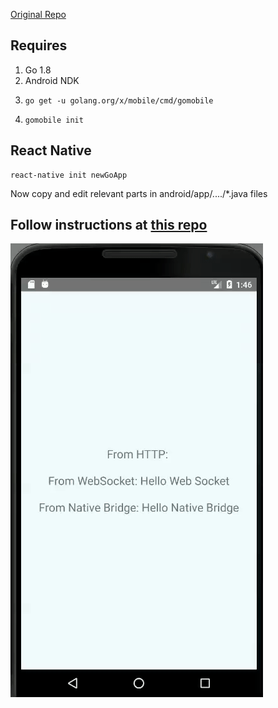 [Original Repo](https://github.com/caseylmanus/go-react-native)

## Requires
1) Go 1.8
2) Android NDK
2)     go get -u golang.org/x/mobile/cmd/gomobile
3)     gomobile init

## React Native
    react-native init newGoApp

Now copy and edit relevant parts in android/app/..../*.java files

## Follow instructions at [this repo](https://github.com/MintyOwl/goWS/blob/master/README.md)

![GoWS](https://github.com/MintyOwl/RNGoWS/blob/master/GoWS.gif)
